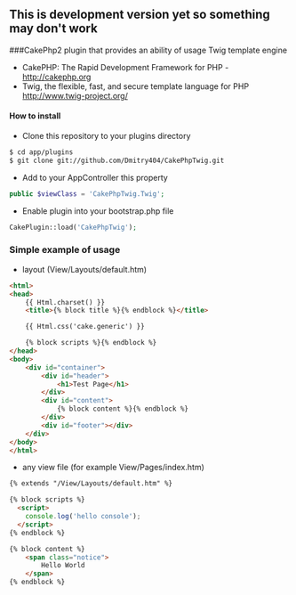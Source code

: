 ## This is development version yet so something may don't work

###CakePhp2 plugin that provides an ability of usage Twig template engine

- CakePHP: The Rapid Development Framework for PHP - http://cakephp.org
- Twig, the flexible, fast, and secure template language for PHP http://www.twig-project.org/

#### How to install

* Clone this repository to your plugins directory

```bash
$ cd app/plugins 
$ git clone git://github.com/Dmitry404/CakePhpTwig.git
```

* Add to your AppController this property

```php
public $viewClass = 'CakePhpTwig.Twig';
```

* Enable plugin into your bootstrap.php file

```php
CakePlugin::load('CakePhpTwig');
```

### Simple example of usage

* layout (View/Layouts/default.htm)

```html
<html>
<head>
    {{ Html.charset() }}
    <title>{% block title %}{% endblock %}</title>

    {{ Html.css('cake.generic') }}

    {% block scripts %}{% endblock %}
</head>
<body>
    <div id="container">
        <div id="header">
            <h1>Test Page</h1>
        </div>
        <div id="content">
            {% block content %}{% endblock %}
        </div>
        <div id="footer"></div>
    </div>
</body>
</html>
```

* any view file (for example View/Pages/index.htm)

```html
{% extends "/View/Layouts/default.htm" %}

{% block scripts %}
  <script>
    console.log('hello console');
  </script>
{% endblock %}

{% block content %}
    <span class="notice">
        Hello World
    </span>
{% endblock %}
```